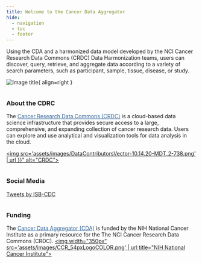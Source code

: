 ```yaml
---
title: Welcome to the Cancer Data Aggregator
hide:
  - navigation
  - toc
  - footer
---
```



<div class="flex-container" markdown>

<div class="introtext" markdown>

Using the CDA and a harmonized data model developed by the NCI Cancer Research Data Commons (CRDC) Data Harmonization teams, users can discover, query, retrieve,
and aggregate data according to a variety of search parameters, such as
participant, sample, tissue, disease, or study.

</div>

<div class="introimage" markdown>

![Image title](assets/images/cda_graphic.png){ align=right }

</div>
</div>

<div class="flex-trio" markdown>
<div class="column" markdown>

### About the CDRC

The <a href="https://datascience.cancer.gov/data-commons" target="_blank" rel="noopener" style="color:#336699;">Cancer Research Data Commons (CRDC)</a> is a cloud-based data science infrastructure that provides secure access to a large, comprehensive, and expanding collection of cancer research data. Users can explore and use analytical and visualization tools for data analysis in the cloud.</br>

<a href="https://datacommons.cancer.gov/" target="_blank"><img src='assets/images/DataContributorsVector-10.14.20-MDT_2-738.png' | url }}" alt="CRDC"></a>

</div>

<div class="column" markdown>

### Social Media
<a class="twitter-timeline" data-width="400" data-height="400" href="https://twitter.com/isb_cgc?ref_src=twsrc%5Etfw">Tweets by ISB-CDC</a> <script async src="https://platform.twitter.com/widgets.js" charset="utf-8"></script>
</div>

<div class="column" markdown>


### Funding
The <a href="https://github.com/CancerDataAggregator" target="_blank" rel="noopener" style="color:#336699;">Cancer Data Aggregator (CDA)</a> is funded by the NIH National Cancer Institute as a primary resource for the The NCI Cancer Research Data Commons (CRDC).
<a href="https://datascience.cancer.gov/data-commons" target="_blank"><img width="350px" src='assets/images/CCR_54pxLogoCOLOR.png' | url  title="NIH National Cancer Institute"></a>

</div>
</div>
